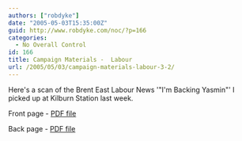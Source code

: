```yaml
---
authors: ["robdyke"]
date: "2005-05-03T15:35:00Z"
guid: http://www.robdyke.com/noc/?p=166
categories:
  - No Overall Control
id: 166
title: Campaign Materials -  Labour
url: /2005/05/03/campaign-materials-labour-3-2/
---
```

Here's a scan of the Brent East Labour News '"I'm Backing Yasmin"' I picked up at Kilburn Station last week.

Front page - [PDF file](http://www.comwifinet.com/becampaign/backingyasmin1.pdf)
  
Back page - [PDF file](http://www.comwifinet.com/becampaign/backingyasmin2.pdf)
